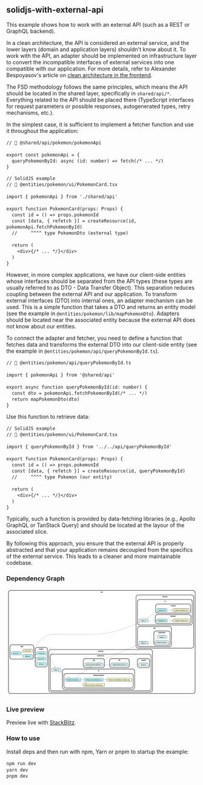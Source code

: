 ## solidjs-with-external-api

This example shows how to work with an external API (such as a REST or GraphQL backend).

In a clean architecture, the API is considered an external service, and the lower layers (domain and application layers) shouldn't know about it. To work with the API, an adapter should be implemented on infrastructure layer to convert the incompatible interfaces of external services into one compatible with our application. For more details, refer to Alexander Bespoyasov's article on [clean architecture in the frontend](https://bespoyasov.me/blog/clean-architecture-on-frontend/).

The FSD methodology follows the same principles, which means the API should be located in the shared layer, specifically in `shared/api/*`. Everything related to the API should be placed there (TypeScript interfaces for request parameters or possible responses, autogenerated types, retry mechanisms, etc.).

In the simplest case, it is sufficient to implement a fetcher function and use it throughout the application:

```tsx
// 📄 @shared/api/pokemon/pokemonApi

export const pokemonApi = {
  queryPokemonById: async (id: number) => fetch(/* ... */)
}
```

```tsx
// SolidJS example
// 📄 @entities/pokemon/ui/PokemonCard.tsx

import { pokemonApi } from './shared/api'

export function PokemonCard(props: Props) {
  const id = () => props.pokemonId
  const [data, { refetch }] = createResource(id, pokemonApi.fetchPokemonById)
  //     ^^^^ type PokemonDto (external type)

  return (
    <div>{/* ... */}</div>
  )
}
```

However, in more complex applications, we have our client-side entities whose interfaces should be separated from the API types (these types are usually referred to as DTO - Data Transfer Object). This separation reduces coupling between the external API and our application. To transform external interfaces (DTO) into internal ones, an adapter mechanism can be used. This is a simple function that takes a DTO and returns an entity model (see the example in `@entities/pokemon/lib/mapPokemonDto`). Adapters should be located near the associated entity because the external API does not know about our entities.

To connect the adapter and fetcher, you need to define a function that fetches data and transforms the external DTO into our client-side entity (see the example in `@entities/pokemon/api/queryPokemonById.ts`).

```tsx
// 📄 @entities/pokemon/api/queryPokemonById.ts

import { pokemonApi } from '@shared/api'

export async function queryPokemonById(id: number) {
  const dto = pokemonApi.fetchPokemonById(/* ... */)
  return mapPokemonDto(dto)
}
```

Use this function to retrieve data:

```tsx
// SolidJS example
// 📄 @entities/pokemon/ui/PokemonCard.tsx

import { queryPokemonById } from '../../api/queryPokemonById'

export function PokemonCard(props: Props) {
  const id = () => props.pokemonId
  const [data, { refetch }] = createResource(id, queryPokemonById)
  //     ^^^^ type Pokemon (our entity)

  return (
    <div>{/* ... */}</div>
  )
}
```

Typically, such a function is provided by data-fetching libraries (e.g., Apollo GraphQL or TanStack Query) and should be located at the layour of the associated slice.

By following this approach, you ensure that the external API is properly abstracted and that your application remains decoupled from the specifics of the external service. This leads to a cleaner and more maintainable codebase.

### Dependency Graph

![Dependency Graph](./dependency-graph-preview.svg)

### Live preview

Preview live with [StackBlitz](https://stackblitz.com/github/feature-sliced/examples/tree/master/examples/solidjs-with-external-api?file=README.md).

### How to use

Install deps and then run with npm, Yarn or pnpm to startup the example:

```bash
npm run dev
yarn dev
pnpm dev
```
